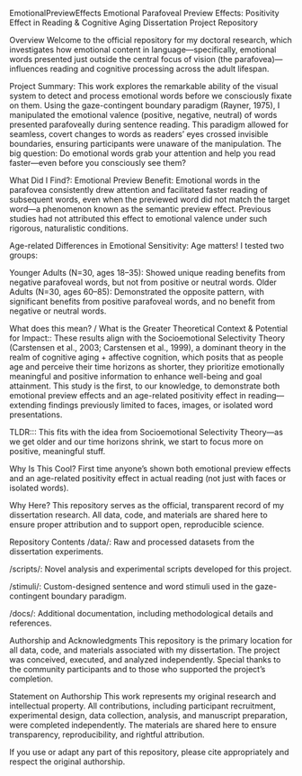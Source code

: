 EmotionalPreviewEffects
Emotional Parafoveal Preview Effects: Positivity Effect in Reading & Cognitive Aging
Dissertation Project Repository

Overview
Welcome to the official repository for my doctoral research, which investigates how emotional content in language—specifically, emotional words presented just outside the central focus of vision (the parafovea)—influences reading and cognitive processing across the adult lifespan.

Project Summary:
This work explores the remarkable ability of the visual system to detect and process emotional words before we consciously fixate on them. Using the gaze-contingent boundary paradigm (Rayner, 1975), I manipulated the emotional valence (positive, negative, neutral) of words presented parafoveally during sentence reading. This paradigm allowed for seamless, covert changes to words as readers’ eyes crossed invisible boundaries, ensuring participants were unaware of the manipulation. The big question: Do emotional words grab your attention and help you read faster—even before you consciously see them?

What Did I Find?:
Emotional Preview Benefit: Emotional words in the parafovea consistently drew attention and facilitated faster reading of subsequent words, even when the previewed word did not match the target word—a phenomenon known as the semantic preview effect. Previous studies had not attributed this effect to emotional valence under such rigorous, naturalistic conditions.

Age-related Differences in Emotional Sensitivity: Age matters! I tested two groups:

Younger Adults (N=30, ages 18–35): Showed unique reading benefits from negative parafoveal words, but not from positive or neutral words.
Older Adults (N=30, ages 60–85): Demonstrated the opposite pattern, with significant benefits from positive parafoveal words, and no benefit from negative or neutral words.

What does this mean? / What is the Greater Theoretical Context & Potential for Impact::
These results align with the Socioemotional Selectivity Theory (Carstensen et al., 2003; Carstensen et al., 1999), a dominant theory in the realm of cognitive aging + affective cognition, which posits that as people age and perceive their time horizons as shorter, they prioritize emotionally meaningful and positive information to enhance well-being and goal attainment. This study is the first, to our knowledge, to demonstrate both emotional preview effects and an age-related positivity effect in reading—extending findings previously limited to faces, images, or isolated word presentations.

TLDR::: This fits with the idea from Socioemotional Selectivity Theory—as we get older and our time horizons shrink, we start to focus more on positive, meaningful stuff.

Why Is This Cool?
First time anyone’s shown both emotional preview effects and an age-related positivity effect in actual reading (not just with faces or isolated words).

Why Here?
This repository serves as the official, transparent record of my dissertation research. All data, code, and materials are shared here to ensure proper attribution and to support open, reproducible science.

Repository Contents
/data/: Raw and processed datasets from the dissertation experiments.

/scripts/: Novel analysis and experimental scripts developed for this project.

/stimuli/: Custom-designed sentence and word stimuli used in the gaze-contingent boundary paradigm.

/docs/: Additional documentation, including methodological details and references.

Authorship and Acknowledgments
This repository is the primary location for all data, code, and materials associated with my dissertation. The project was conceived, executed, and analyzed independently. Special thanks to the community participants and to those who supported the project’s completion.

Statement on Authorship
This work represents my original research and intellectual property. All contributions, including participant recruitment, experimental design, data collection, analysis, and manuscript preparation, were completed independently. The materials are shared here to ensure transparency, reproducibility, and rightful attribution.

If you use or adapt any part of this repository, please cite appropriately and respect the original authorship.
